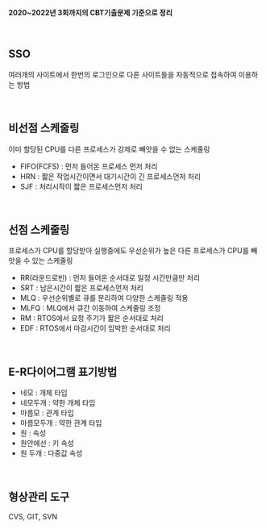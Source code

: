 **2020~2022년 3회까지의 CBT기출문제 기준으로 정리**

<br>

## SSO
여러개의 사이트에서 한번의 로그인으로 다른 사이트들을 자동적으로 접속하여 이용하는 방법

<br>

## 비선점 스케줄링
이미 할당된 CPU를 다른 프로세스가 강제로 빼앗을 수 없는 스케줄링<br>
- FIFO(FCFS) : 먼저 들어온 프로세스 먼저 처리
- HRN : 짧은 작업시간이면서 대기시간이 긴 프로세스먼저 처리
- SJF : 처리시작이 짧은 프로세스먼저 처리

<br>

## 선점 스케줄링
프로세스가 CPU를 할당받아 실행중에도 우선순위가 높은 다른 프로세스가 CPU를 빼앗을 수 있는 스케줄링<br>
- RR(라운드로빈) : 먼저 들어온 순서대로 일정 시간만큼만 처리
- SRT : 남은시간이 짧은 프로세스먼저 처리
- MLQ : 우선순위별로 큐를 분리하여 다양한 스케줄링 적용
- MLFQ : MLQ에서 큐간 이동하여 스케줄링 조정
- RM : RTOS에서 요청 주기가 짧은 순서대로 처리
- EDF : RTOS에서 마감시간이 임박한 순서대로 처리

<br>

## E-R다이어그램 표기방법
- 네모 : 개체 타입
- 네모두개 : 약한 개체 타입
- 마름모 : 관계 타입
- 마름모두개 : 약한 관계 타입
- 원 : 속성
- 원안에선 : 키 속성
- 원 두개 : 다중값 속성

<br>

## 형상관리 도구
CVS, GIT, SVN